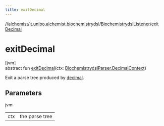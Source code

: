 ```yaml
---
title: exitDecimal
---
```

//[alchemist](../../../index.html)/[it.unibo.alchemist.biochemistrydsl](../index.html)/[BiochemistrydslListener](index.html)/[exitDecimal](exit-decimal.html)



# exitDecimal



[jvm]\
abstract fun [exitDecimal](exit-decimal.html)(ctx: [BiochemistrydslParser.DecimalContext](../-biochemistrydsl-parser/-decimal-context/index.html))



Exit a parse tree produced by [decimal](../-biochemistrydsl-parser/decimal.html).



## Parameters


jvm

| | |
|---|---|
| ctx | the parse tree |




